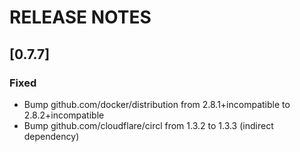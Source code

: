 # RELEASE NOTES

## [0.7.7]
### Fixed
- Bump github.com/docker/distribution from 2.8.1+incompatible to 2.8.2+incompatible
- Bump github.com/cloudflare/circl from 1.3.2 to 1.3.3 (indirect dependency)
